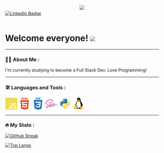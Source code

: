 <div id="header" align="center">
  <img src="https://media.giphy.com/media/1C8bHHJturSx2/giphy.gif" width="200"/>
</div>

<div id="badges">
  <a href="https://www.linkedin.com/in/pablo-bari-20b9a1214">
  <img src="https://img.shields.io/badge/LinkedIn-blue?style=for-the-badge&logo=linkedin&logoColor=white" alt="LinkedIn Badge"/>
  </a>
</div>
<img src="https://komarev.com/ghpvc/?username=pablilloab&style=flat-square&color=blue" alt=""/>

<h1>
  Welcome everyone!
  <img src="https://media.giphy.com/media/hvRJCLFzcasrR4ia7z/giphy.gif" width="30px"/>
</h1>

---

### :man_technologist: About Me :

I'm currently studying to become a Full Stack Dev. 
Love Programming!

---

### :hammer_and_wrench: Languages and Tools :

<div>
  <img src="https://github.com/devicons/devicon/blob/master/icons/javascript/javascript-plain.svg" alt="js-logo" width="40" heigth="40">
  <img src="https://github.com/devicons/devicon/blob/master/icons/html5/html5-plain-wordmark.svg" alt="html-logo" width="40" heigth="40">
  <img src="https://github.com/devicons/devicon/blob/master/icons/css3/css3-plain-wordmark.svg" alt="css-logo" width="40" heigth="40">
  <img src="https://github.com/devicons/devicon/blob/master/icons/sass/sass-original.svg" alt="sass-logo" width="40" heigth="40">
  <img src="https://github.com/devicons/devicon/blob/master/icons/python/python-original.svg" alt="python-logo" width="40" heigth="40">
  <img src="https://github.com/devicons/devicon/blob/master/icons/linux/linux-original.svg" alt="linux-logo" width="40" heigth="40">
  
</div>

---

### :fire: My Stats :

[![GitHub Streak](http://github-readme-streak-stats.herokuapp.com?user=pablilloab&theme=dark&hide_border=true&date_format=M%20j%5B%2C%20Y%5D)](https://git.io/streak-stats)

[![Top Langs](https://github-readme-stats.vercel.app/api/top-langs/?username=pablilloab)](https://github.com/anuraghazra/github-readme-stats)
